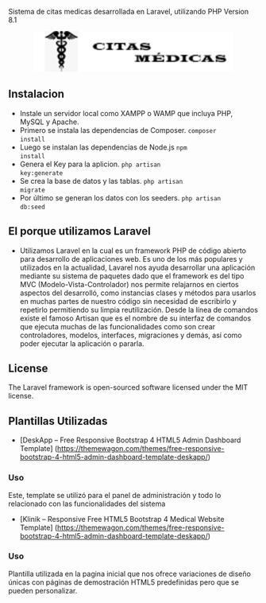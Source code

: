 Sistema de citas medicas desarrollada en Laravel, utilizando PHP  Version 8.1
<p align="center"><a href="#" target="_blank"><img src="public/vendors/images/blue-logo.png" width="400" alt="Laravel Logo"></a></p>

## Instalacion
- Instale un servidor local como XAMPP o WAMP que incluya PHP, MySQL y Apache.
- Primero se instala las dependencias de Composer.
<code>composer install</code>
- Luego se instalan las dependencias de Node.js
<code>npm install</code>
- Genera el Key para la aplicion.
<code>php artisan key:generate</code>
- Se crea la base de datos y las tablas.
<code>php artisan migrate</code>
- Por último se generan los datos con los seeders.
<code>php artisan db:seed</code>




## El porque utilizamos Laravel
- Utilizamos Laravel en la cual es un framework PHP de código abierto para desarrollo de aplicaciones web. Es uno de los más populares y utilizados en la actualidad, Lavarel nos ayuda desarrollar una aplicación mediante su sistema de paquetes dado que el framework es del tipo MVC (Modelo-Vista-Controlador) nos permite relajarnos en ciertos aspectos del desarrolló, como instancias clases y métodos para usarlos en muchas partes de nuestro código sin necesidad de escribirlo y repetirlo permitiendo su limpia reutilización. Desde la línea de comandos existe el famoso Artisan que es el nombre de su interfaz de comandos que ejecuta muchas de las funcionalidades como son crear controladores, modelos, interfaces, migraciones y demás, así como poder ejecutar la aplicación o pararla.

## License
The Laravel framework is open-sourced software licensed under the MIT license.

## Plantillas Utilizadas
- [DeskApp – Free Responsive Bootstrap 4 HTML5 Admin Dashboard Template] (https://themewagon.com/themes/free-responsive-bootstrap-4-html5-admin-dashboard-template-deskapp/)

### Uso
Este, template se utilizó para el panel de administración y todo lo relacionado con las funcionalidades del sistema

- [Klinik – Responsive Free HTML5 Bootstrap 4 Medical Website Template] (https://themewagon.com/themes/free-responsive-bootstrap-4-html5-admin-dashboard-template-deskapp/)

### Uso
Plantilla utilizada en la pagina inicial que nos ofrece variaciones de diseño únicas con páginas de demostración HTML5 predefinidas pero que se pueden personalizar.
